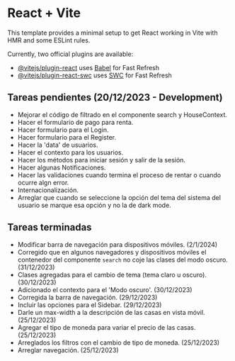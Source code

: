 # React + Vite

This template provides a minimal setup to get React working in Vite with HMR and some ESLint rules.

Currently, two official plugins are available:

- [@vitejs/plugin-react](https://github.com/vitejs/vite-plugin-react/blob/main/packages/plugin-react/README.md) uses [Babel](https://babeljs.io/) for Fast Refresh
- [@vitejs/plugin-react-swc](https://github.com/vitejs/vite-plugin-react-swc) uses [SWC](https://swc.rs/) for Fast Refresh


## Tareas pendientes (20/12/2023 - Development)
* Mejorar el código de filtrado en el componente search y HouseContext.
* Hacer el formulario de pago para renta.
* Hacer formulario para el Login.
* Hacer formulario para el Register.
* Hacer la 'data' de usuarios.
* Hacer el contexto para los usuarios.
* Hacer los métodos para iniciar sesión y salir de la sesión.
* Hacer algunas Notificaciones.
* Hacer las validaciones cuando termina el proceso de rentar o cuando ocurre algn error.
* Internacionalización.
* Arreglar que cuando se seleccione la opción del tema del sistema del usuario se marque esa opción y no la de dark mode.

## Tareas terminadas
* Modificar barra de navegación para dispositivos móviles. (2/1/2024)
* Corregido que en algunos navegadores y dispositivos móviles el contenedor del componente `search` no coje las clases del modo oscuro. (31/12/2023)
* Clases agregadas para el cambio de tema (tema claro u oscuro). (30/12/2023)
* Adicionado el contexto para el 'Modo oscuro'. (30/12/2023)
* Corregida la barra de navegación. (29/12/2023)
* Incluir las opciones para el Sidebar. (29/12/2023)
* Darle un max-width a la descripción de las casas en vista móvil. (25/12/2023)
* Agregar el tipo de moneda para variar el precio de las casas. (25/12/2023)
* Arreglados los filtros con el cambio de tipo de moneda. (25/12/2023)
* Arreglar navegación. (25/12/2023)